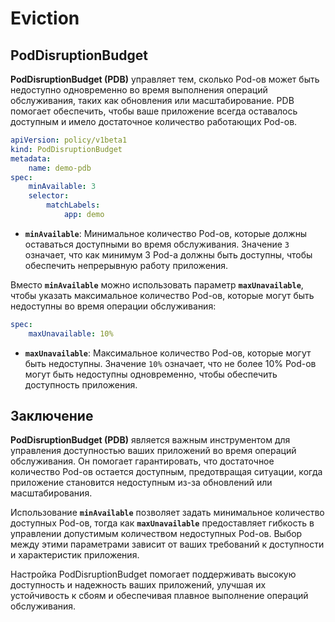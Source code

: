 # Eviction

## PodDisruptionBudget

**PodDisruptionBudget (PDB)** управляет тем, сколько Pod-ов может быть недоступно одновременно во время выполнения операций обслуживания, таких как обновления или масштабирование. PDB помогает обеспечить, чтобы ваше приложение всегда оставалось доступным и имело достаточное количество работающих Pod-ов.

```yaml
apiVersion: policy/v1beta1
kind: PodDisruptionBudget
metadata:
    name: demo-pdb
spec:
    minAvailable: 3
    selector:
        matchLabels:
            app: demo
```

- **`minAvailable`**: Минимальное количество Pod-ов, которые должны оставаться доступными во время обслуживания. Значение `3` означает, что как минимум 3 Pod-а должны быть доступны, чтобы обеспечить непрерывную работу приложения.

Вместо **`minAvailable`** можно использовать параметр **`maxUnavailable`**, чтобы указать максимальное количество Pod-ов, которые могут быть недоступны во время операции обслуживания:

```yaml
spec:
    maxUnavailable: 10%
```

- **`maxUnavailable`**: Максимальное количество Pod-ов, которые могут быть недоступны. Значение `10%` означает, что не более 10% Pod-ов могут быть недоступны одновременно, чтобы обеспечить доступность приложения.

## Заключение

**PodDisruptionBudget (PDB)** является важным инструментом для управления доступностью ваших приложений во время операций обслуживания. Он помогает гарантировать, что достаточное количество Pod-ов остается доступным, предотвращая ситуации, когда приложение становится недоступным из-за обновлений или масштабирования.

Использование **`minAvailable`** позволяет задать минимальное количество доступных Pod-ов, тогда как **`maxUnavailable`** предоставляет гибкость в управлении допустимым количеством недоступных Pod-ов. Выбор между этими параметрами зависит от ваших требований к доступности и характеристик приложения.

Настройка PodDisruptionBudget помогает поддерживать высокую доступность и надежность ваших приложений, улучшая их устойчивость к сбоям и обеспечивая плавное выполнение операций обслуживания.
